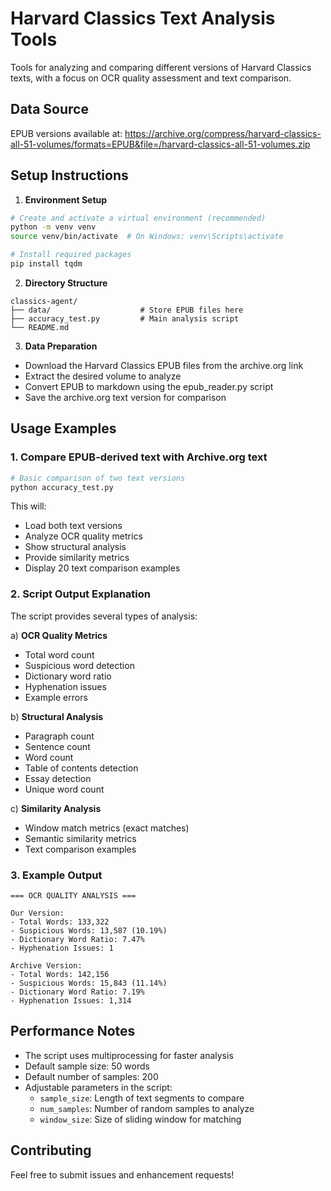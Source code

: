 # Harvard Classics Text Analysis Tools

Tools for analyzing and comparing different versions of Harvard Classics texts, with a focus on OCR quality assessment and text comparison.

## Data Source
EPUB versions available at: https://archive.org/compress/harvard-classics-all-51-volumes/formats=EPUB&file=/harvard-classics-all-51-volumes.zip

## Setup Instructions

1. **Environment Setup**
```bash
# Create and activate a virtual environment (recommended)
python -m venv venv
source venv/bin/activate  # On Windows: venv\Scripts\activate

# Install required packages
pip install tqdm
```

2. **Directory Structure**
```
classics-agent/
├── data/                    # Store EPUB files here
├── accuracy_test.py         # Main analysis script
└── README.md
```

3. **Data Preparation**
- Download the Harvard Classics EPUB files from the archive.org link
- Extract the desired volume to analyze
- Convert EPUB to markdown using the epub_reader.py script
- Save the archive.org text version for comparison

## Usage Examples

### 1. Compare EPUB-derived text with Archive.org text

```bash
# Basic comparison of two text versions
python accuracy_test.py
```

This will:
- Load both text versions
- Analyze OCR quality metrics
- Show structural analysis
- Provide similarity metrics
- Display 20 text comparison examples

### 2. Script Output Explanation

The script provides several types of analysis:

a) **OCR Quality Metrics**
- Total word count
- Suspicious word detection
- Dictionary word ratio
- Hyphenation issues
- Example errors

b) **Structural Analysis**
- Paragraph count
- Sentence count
- Word count
- Table of contents detection
- Essay detection
- Unique word count

c) **Similarity Analysis**
- Window match metrics (exact matches)
- Semantic similarity metrics
- Text comparison examples

### 3. Example Output

```
=== OCR QUALITY ANALYSIS ===

Our Version:
- Total Words: 133,322
- Suspicious Words: 13,587 (10.19%)
- Dictionary Word Ratio: 7.47%
- Hyphenation Issues: 1

Archive Version:
- Total Words: 142,156
- Suspicious Words: 15,843 (11.14%)
- Dictionary Word Ratio: 7.19%
- Hyphenation Issues: 1,314
```

## Performance Notes

- The script uses multiprocessing for faster analysis
- Default sample size: 50 words
- Default number of samples: 200
- Adjustable parameters in the script:
  - `sample_size`: Length of text segments to compare
  - `num_samples`: Number of random samples to analyze
  - `window_size`: Size of sliding window for matching

## Contributing

Feel free to submit issues and enhancement requests!
